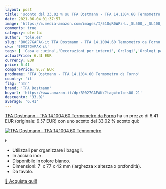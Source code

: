```yaml
---
layout: post
title: 'sconto del 33.02 % su TFA Dostmann - TFA 14.1004.60 Termometro  '
date: 2021-06-04 01:37:57
image: 'https://m.media-amazon.com/images/I/51OqR0WPz-L._SL500_._SL400_.jpg'
comments: true
category: ofertas
author: 'tole.es'
slug: 'B0027GAFAK-it TFA Dostmann - TFA 14.1004.60 Termometro da Forno'
sku: 'B0027GAFAK-it'
tags: [ 'Casa e cucina','Decorazioni per interni','Orologi','Orologi particolari','Termometri da cucina','Termometri da forno','Utensili da cucina','tfa dostmann', ]
actualPrice: 6.41 EUR
currency: EUR
price: 6.41
comparePrice: 9.57 EUR
prodname: 'TFA Dostmann - TFA 14.1004.60 Termometro da Forno'
country: 'it'
flag: '🇮🇹'
brand: 'TFA Dostmann'
buyurl: 'https://www.amazon.it/dp/B0027GAFAK/?tag=tolees00-21'
descuento: '33.02'
average: '6.41'
---
```


[TFA Dostmann - TFA 14.1004.60 Termometro da Forno](https://www.amazon.it/dp/B0027GAFAK/?tag=tolees00-21) ha un prezzo di 6.41 EUR (originale: 9.57 EUR) con uno sconto del 33.02 % sconto qui:

[![TFA Dostmann - TFA 14.1004.60 Termometro](https://m.media-amazon.com/images/I/51OqR0WPz-L._SL500_._SL400_.jpg)](https://www.amazon.it/dp/B0027GAFAK/?tag=tolees00-21)

ℹ️:

- Utilizzali per organizzare i bagagli.
- In acciaio inox.
- Disponibile in colore bianco.
- Dimensioni: 71 x 77 x 42 mm (larghezza x altezza x profondità).
- Da tavolo.

[🛒 Acquista qui!!](https://www.amazon.it/dp/B0027GAFAK/?tag=tolees00-21)
